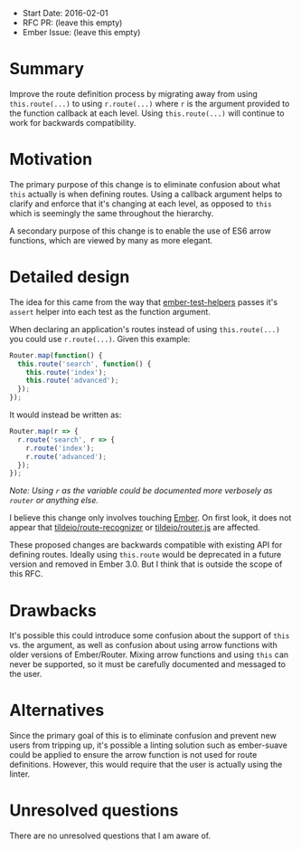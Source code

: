 - Start Date: 2016-02-01
- RFC PR: (leave this empty)
- Ember Issue: (leave this empty)


# Summary

Improve the route definition process by migrating away from using `this.route(...)` to using
`r.route(...)` where `r` is the argument provided to the function callback at each level.
Using `this.route(...)` will continue to work for backwards compatibility.


# Motivation

The primary purpose of this change is to eliminate confusion about what `this` actually is
when defining routes. Using a callback argument helps to clarify and enforce that it's changing at
each level, as opposed to `this` which is seemingly the same throughout the hierarchy.

A secondary purpose of this change is to enable the use of ES6 arrow functions, which are viewed by many
as more elegant.


# Detailed design

The idea for this came from the way that [ember-test-helpers](https://github.com/switchfly/ember-test-helpers)
passes it's `assert` helper into each test as the function argument.

When declaring an application's routes instead of using `this.route(...)` you could use
`r.route(...)`. Given this example:

```js
Router.map(function() {
  this.route('search', function() {
    this.route('index');
    this.route('advanced');
  });
});
```

It would instead be written as:

```js
Router.map(r => {
  r.route('search', r => {
    r.route('index');
    r.route('advanced');
  });
});
```

*Note: Using `r` as the variable could be documented more verbosely as `router` or anything else.*

I believe this change only involves touching [Ember](https://github.com/emberjs/ember.js).
On first look, it does not appear that [tildeio/route-recognizer](https://github.com/tildeio/route-recognizer)
or [tildeio/router.js](https://github.com/tildeio/router.js) are affected.

These proposed changes are backwards compatible with existing API for defining routes. Ideally
using `this.route` would be deprecated in a future version and removed in Ember 3.0. But I think
that is outside the scope of this RFC.


# Drawbacks

It's possible this could introduce some confusion about the support of `this` vs. the argument,
as well as confusion about using arrow functions with older versions of Ember/Router.
Mixing arrow functions and using `this` can never be supported, so it must be carefully
documented and messaged to the user.

# Alternatives

Since the primary goal of this is to eliminate confusion and prevent new users from tripping up,
it's possible a linting solution such as ember-suave could be applied to ensure the arrow function
is not used for route definitions. However, this would require that the user is actually using the linter.


# Unresolved questions

There are no unresolved questions that I am aware of.
